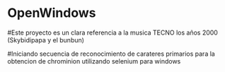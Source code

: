 # OpenWindows
#Este proyecto es un clara referencia a la musica TECNO los años 2000 (Skybidipapa y el bunbun)

#Iniciando secuencia de reconocimiento de carateres primarios para la obtencion de chrominion utilizando selenium para windows
